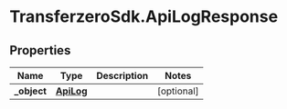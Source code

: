 # TransferzeroSdk.ApiLogResponse

## Properties
Name | Type | Description | Notes
------------ | ------------- | ------------- | -------------
**_object** | [**ApiLog**](ApiLog.md) |  | [optional] 


